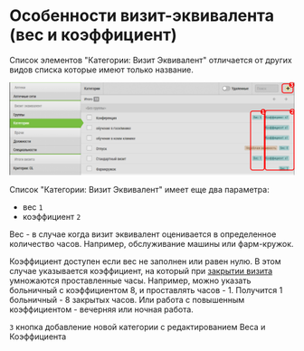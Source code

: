 # Особенности визит-эквивалента (вес и коэффициент)

Список элементов "Категории: Визит Эквивалент" отличается от других видов списка которые имеют только название.

![](../images/database-dict-novisit.png)

Список "Категории: Визит Эквивалент" имеет еще два параметра:

  - вес `1` 
  - коэффициент `2`
  
Вес - в случае когда визит эквивалент оценивается в определенное количество часов.
Например, обслуживание машины или фарм-кружок.

Коэффициент доступен если вес не заполнен или равен нулю.
В этом случае указывается коэффициент, на который при [закрытии визита](rep-visits-novisit.html) умножаются проставленные часы.
Например, можно указать больничный с коэффициентом 8, и проставлять часов - 1.
Получится 1 больничный - 8 закрытых часов.
Или работа с повышенным коэффициентом - вечерняя или ночная работа.

`3` кнопка добавление новой категории с редактированием Веса и Коэффициента
